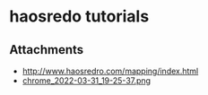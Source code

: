 # haosredo tutorials

## Attachments

- http://www.haosredro.com/mapping/index.html
- [chrome_2022-03-31_19-25-37.png](https://trello.com/1/cards/6245e3dd2bb27165d05cb21f/attachments/6245e41a6fbb9e2a6b476016/download/chrome_2022-03-31_19-25-37.png)
